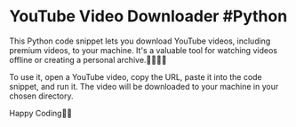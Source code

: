# YouTube Video Downloader #Python

This Python code snippet lets you download YouTube videos, including premium videos, to your machine. It's a valuable tool for watching videos offline or creating a personal archive.🧑‍💻🧑‍💻

To use it, open a YouTube video, copy the URL, paste it into the code snippet, and run it. The video will be downloaded to your machine in your chosen directory.

Happy Coding🎉🎉
